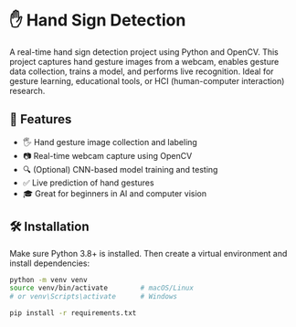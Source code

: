 # ✋ Hand Sign Detection

A real-time hand sign detection project using Python and OpenCV. This project captures hand gesture images from a 
webcam, enables gesture data collection, trains a model, and performs live recognition. Ideal for gesture learning, 
educational tools, or HCI (human-computer interaction) research.


## 🚀 Features

- 🖐️ Hand gesture image collection and labeling
- 📷 Real-time webcam capture using OpenCV
- 🔍 (Optional) CNN-based model training and testing
- ✅ Live prediction of hand gestures
- 🎓 Great for beginners in AI and computer vision

## 🛠️ Installation

Make sure Python 3.8+ is installed. Then create a virtual environment and install dependencies:

```bash
python -m venv venv
source venv/bin/activate        # macOS/Linux
# or venv\Scripts\activate      # Windows

pip install -r requirements.txt


